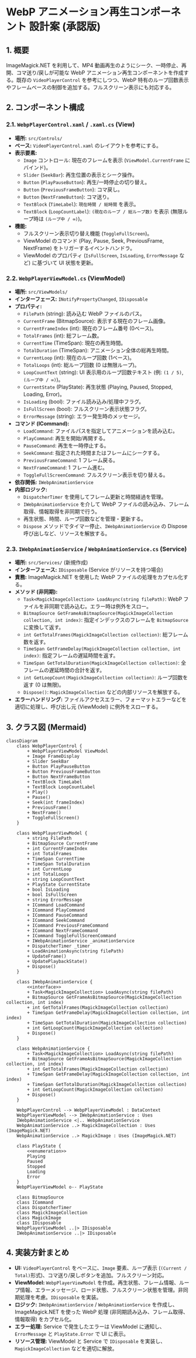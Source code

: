 # WebP アニメーション再生コンポーネント 設計案 (承認版)

## 1. 概要

ImageMagick.NET を利用して、MP4 動画再生のようにシーク、一時停止、再開、コマ送り/戻しが可能な WebP アニメーション再生コンポーネントを作成する。既存の `VideoPlayerControl` を参考にしつつ、WebP 特有のループ回数表示やフレームベースの制御を追加する。フルスクリーン表示にも対応する。

## 2. コンポーネント構成

### 2.1. `WebpPlayerControl.xaml` / `.xaml.cs` (View)

*   **場所:** `src/Controls/`
*   **ベース:** `VideoPlayerControl.xaml` のレイアウトを参考にする。
*   **表示要素:**
    *   `Image` コントロール: 現在のフレームを表示 (`ViewModel.CurrentFrame` にバインド)。
    *   `Slider` (`SeekBar`): 再生位置の表示とシーク操作。
    *   `Button` (`PlayPauseButton`): 再生/一時停止の切り替え。
    *   `Button` (`PreviousFrameButton`): コマ戻し。
    *   `Button` (`NextFrameButton`): コマ送り。
    *   `TextBlock` (`TimeLabel`): `現在時間 / 総時間` を表示。
    *   `TextBlock` (`LoopCountLabel`): `(現在のループ / 総ループ数)` を表示 (無限ループ時は `(ループ中 / ∞)`)。
*   **機能:**
    *   フルスクリーン表示切り替え機能 (`ToggleFullScreen`)。
    *   ViewModel のコマンド (Play, Pause, Seek, PreviousFrame, NextFrame) をトリガーするイベントハンドラ。
    *   ViewModel のプロパティ (`IsFullScreen`, `IsLoading`, `ErrorMessage` など) に基づいて UI 状態を更新。

### 2.2. `WebpPlayerViewModel.cs` (ViewModel)

*   **場所:** `src/ViewModels/`
*   **インターフェース:** `INotifyPropertyChanged`, `IDisposable`
*   **プロパティ:**
    *   `FilePath` (string): 読み込む WebP ファイルのパス。
    *   `CurrentFrame` (BitmapSource): 表示する現在のフレーム画像。
    *   `CurrentFrameIndex` (int): 現在のフレーム番号 (0ベース)。
    *   `TotalFrames` (int): 総フレーム数。
    *   `CurrentTime` (TimeSpan): 現在の再生時間。
    *   `TotalDuration` (TimeSpan): アニメーション全体の総再生時間。
    *   `CurrentLoop` (int): 現在のループ回数 (1ベース)。
    *   `TotalLoops` (int): 総ループ回数 (0 は無限ループ)。
    *   `LoopCountText` (string): UI 表示用のループ回数テキスト (例: `(1 / 5)`, `(ループ中 / ∞)`)。
    *   `CurrentState` (PlayState): 再生状態 (Playing, Paused, Stopped, Loading, Error)。
    *   `IsLoading` (bool): ファイル読み込み/処理中フラグ。
    *   `IsFullScreen` (bool): フルスクリーン表示状態フラグ。
    *   `ErrorMessage` (string): エラー発生時のメッセージ。
*   **コマンド (ICommand):**
    *   `LoadCommand`: ファイルパスを指定してアニメーションを読み込む。
    *   `PlayCommand`: 再生を開始/再開する。
    *   `PauseCommand`: 再生を一時停止する。
    *   `SeekCommand`: 指定された時間またはフレームにシークする。
    *   `PreviousFrameCommand`: 1 フレーム戻る。
    *   `NextFrameCommand`: 1 フレーム進む。
    *   `ToggleFullScreenCommand`: フルスクリーン表示を切り替える。
*   **依存関係:** `IWebpAnimationService`
*   **内部ロジック:**
    *   `DispatcherTimer` を使用してフレーム更新と時間経過を管理。
    *   `IWebpAnimationService` を介して WebP ファイルの読み込み、フレーム取得、情報取得を非同期で行う。
    *   再生状態、時間、ループ回数などを管理・更新する。
    *   `Dispose` メソッドでタイマー停止、`IWebpAnimationService` の Dispose 呼び出しなど、リソースを解放する。

### 2.3. `IWebpAnimationService` / `WebpAnimationService.cs` (Service)

*   **場所:** `src/Services/` (新規作成)
*   **インターフェース:** `IDisposable` (Service がリソースを持つ場合)
*   **責務:** ImageMagick.NET を使用した WebP ファイルの処理をカプセル化する。
*   **メソッド (非同期):**
    *   `Task<MagickImageCollection> LoadAsync(string filePath)`: WebP ファイルを非同期で読み込む。エラー時は例外をスロー。
    *   `BitmapSource GetFrameAsBitmapSource(MagickImageCollection collection, int index)`: 指定インデックスのフレームを `BitmapSource` に変換して返す。
    *   `int GetTotalFrames(MagickImageCollection collection)`: 総フレーム数を返す。
    *   `TimeSpan GetFrameDelay(MagickImageCollection collection, int index)`: 指定フレームの遅延時間を返す。
    *   `TimeSpan GetTotalDuration(MagickImageCollection collection)`: 全フレームの遅延時間の合計を返す。
    *   `int GetLoopCount(MagickImageCollection collection)`: ループ回数を返す (0 は無限)。
    *   `Dispose()`: `MagickImageCollection` などの内部リソースを解放する。
*   **エラーハンドリング:** ファイルアクセスエラー、フォーマットエラーなどを適切に処理し、呼び出し元 (ViewModel) に例外をスローする。

## 3. クラス図 (Mermaid)

```mermaid
classDiagram
    class WebpPlayerControl {
        + WebpPlayerViewModel ViewModel
        + Image FrameDisplay
        + Slider SeekBar
        + Button PlayPauseButton
        + Button PreviousFrameButton
        + Button NextFrameButton
        + TextBlock TimeLabel
        + TextBlock LoopCountLabel
        + Play()
        + Pause()
        + Seek(int frameIndex)
        + PreviousFrame()
        + NextFrame()
        + ToggleFullScreen()
    }

    class WebpPlayerViewModel {
        + string FilePath
        + BitmapSource CurrentFrame
        + int CurrentFrameIndex
        + int TotalFrames
        + TimeSpan CurrentTime
        + TimeSpan TotalDuration
        + int CurrentLoop
        + int TotalLoops
        + string LoopCountText
        + PlayState CurrentState
        + bool IsLoading
        + bool IsFullScreen
        + string ErrorMessage
        + ICommand LoadCommand
        + ICommand PlayCommand
        + ICommand PauseCommand
        + ICommand SeekCommand
        + ICommand PreviousFrameCommand
        + ICommand NextFrameCommand
        + ICommand ToggleFullScreenCommand
        + IWebpAnimationService _animationService
        + DispatcherTimer _timer
        + LoadAnimationAsync(string filePath)
        + UpdateFrame()
        + UpdatePlaybackState()
        + Dispose()
    }

    class IWebpAnimationService {
        <<interface>>
        + Task<MagickImageCollection> LoadAsync(string filePath)
        + BitmapSource GetFrameAsBitmapSource(MagickImageCollection collection, int index)
        + int GetTotalFrames(MagickImageCollection collection)
        + TimeSpan GetFrameDelay(MagickImageCollection collection, int index)
        + TimeSpan GetTotalDuration(MagickImageCollection collection)
        + int GetLoopCount(MagickImageCollection collection)
        + Dispose()
    }

    class WebpAnimationService {
        + Task<MagickImageCollection> LoadAsync(string filePath)
        + BitmapSource GetFrameAsBitmapSource(MagickImageCollection collection, int index)
        + int GetTotalFrames(MagickImageCollection collection)
        + TimeSpan GetFrameDelay(MagickImageCollection collection, int index)
        + TimeSpan GetTotalDuration(MagickImageCollection collection)
        + int GetLoopCount(MagickImageCollection collection)
        + Dispose()
    }

    WebpPlayerControl --> WebpPlayerViewModel : DataContext
    WebpPlayerViewModel --> IWebpAnimationService : Uses
    IWebpAnimationService <|.. WebpAnimationService
    WebpAnimationService ..> MagickImageCollection : Uses (ImageMagick.NET)
    WebpAnimationService ..> MagickImage : Uses (ImageMagick.NET)

    class PlayState {
        <<enumeration>>
        Playing
        Paused
        Stopped
        Loading
        Error
    }
    WebpPlayerViewModel o-- PlayState

    class BitmapSource
    class ICommand
    class DispatcherTimer
    class MagickImageCollection
    class MagickImage
    class IDisposable
    WebpPlayerViewModel ..|> IDisposable
    IWebpAnimationService ..|> IDisposable
```

## 4. 実装方針まとめ

*   **UI:** `VideoPlayerControl` をベースに、`Image` 要素、ループ表示 (`(Current / Total)`形式)、コマ送り/戻しボタンを追加。フルスクリーン対応。
*   **ViewModel:** `WebpPlayerViewModel` を作成。再生状態、フレーム情報、ループ情報、エラーメッセージ、ロード状態、フルスクリーン状態を管理。非同期処理を考慮。`IDisposable` を実装。
*   **ロジック:** `IWebpAnimationService` / `WebpAnimationService` を作成し、ImageMagick.NET を使った WebP 処理 (非同期読み込み、フレーム取得、情報取得) をカプセル化。
*   **エラー処理:** Service で発生したエラーは ViewModel に通知し、`ErrorMessage` と `PlayState.Error` で UI に表示。
*   **リソース管理:** ViewModel と Service で `IDisposable` を実装し、`MagickImageCollection` などを適切に解放。
